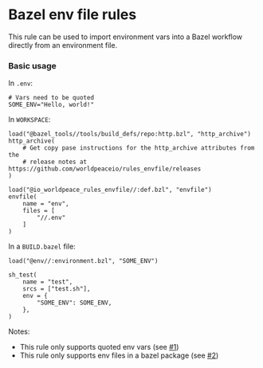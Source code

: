 # Bazel env file rules

This rule can be used to import environment vars into a Bazel workflow directly from an environment file.

### Basic usage

In `.env`:
```shell
# Vars need to be quoted
SOME_ENV="Hello, world!"
```

In `WORKSPACE`:
```starlark
load("@bazel_tools//tools/build_defs/repo:http.bzl", "http_archive")
http_archive(
    # Get copy pase instructions for the http_archive attributes from the
    # release notes at https://github.com/worldpeaceio/rules_envfile/releases
)

load("@io_worldpeace_rules_envfile//:def.bzl", "envfile")
envfile(
    name = "env",
    files = [
        "//.env"
    ]
)
```

In a `BUILD.bazel` file:
```starlark
load("@env//:environment.bzl", "SOME_ENV")

sh_test(
    name = "test",
    srcs = ["test.sh"],
    env = {
        "SOME_ENV": SOME_ENV,
    },
)
````

Notes:
- This rule only supports quoted env vars (see [#1](https://github.com/worldpeaceio/rules_envfile/issues/1))
- This rule only supports env files in a bazel package (see [#2](https://github.com/worldpeaceio/rules_envfile/issues/2))
